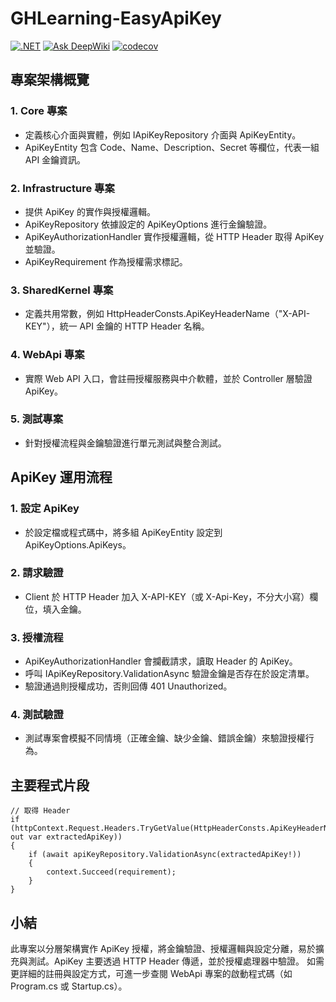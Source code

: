 # GHLearning-EasyApiKey
[![.NET](https://github.com/gordon-hung/GHLearning-EasyApiKey/actions/workflows/dotnet.yml/badge.svg)](https://github.com/gordon-hung/GHLearning-EasyApiKey/actions/workflows/dotnet.yml) 
[![Ask DeepWiki](https://deepwiki.com/badge.svg)](https://deepwiki.com/gordon-hung/GHLearning-EasyApiKey)
[![codecov](https://codecov.io/gh/gordon-hung/GHLearning-EasyApiKey/graph/badge.svg?token=UCJmfOS6nI)](https://codecov.io/gh/gordon-hung/GHLearning-EasyApiKey)

## 專案架構概覽

### 1.	Core 專案
- 定義核心介面與實體，例如 IApiKeyRepository 介面與 ApiKeyEntity。
- ApiKeyEntity 包含 Code、Name、Description、Secret 等欄位，代表一組 API 金鑰資訊。

### 2.	Infrastructure 專案
- 提供 ApiKey 的實作與授權邏輯。
- ApiKeyRepository 依據設定的 ApiKeyOptions 進行金鑰驗證。
- ApiKeyAuthorizationHandler 實作授權邏輯，從 HTTP Header 取得 ApiKey 並驗證。
- ApiKeyRequirement 作為授權需求標記。

### 3.	SharedKernel 專案
- 定義共用常數，例如 HttpHeaderConsts.ApiKeyHeaderName（"X-API-KEY"），統一 API 金鑰的 HTTP Header 名稱。

### 4.	WebApi 專案
- 實際 Web API 入口，會註冊授權服務與中介軟體，並於 Controller 層驗證 ApiKey。

### 5.	測試專案
- 針對授權流程與金鑰驗證進行單元測試與整合測試。

## ApiKey 運用流程
### 1.	設定 ApiKey
- 於設定檔或程式碼中，將多組 ApiKeyEntity 設定到 ApiKeyOptions.ApiKeys。

### 2.	請求驗證
- Client 於 HTTP Header 加入 X-API-KEY（或 X-Api-Key，不分大小寫）欄位，填入金鑰。

### 3.	授權流程
- ApiKeyAuthorizationHandler 會攔截請求，讀取 Header 的 ApiKey。
- 呼叫 IApiKeyRepository.ValidationAsync 驗證金鑰是否存在於設定清單。
- 驗證通過則授權成功，否則回傳 401 Unauthorized。

### 4.	測試驗證
- 測試專案會模擬不同情境（正確金鑰、缺少金鑰、錯誤金鑰）來驗證授權行為。

## 主要程式片段
```
// 取得 Header
if (httpContext.Request.Headers.TryGetValue(HttpHeaderConsts.ApiKeyHeaderName, out var extractedApiKey))
{
    if (await apiKeyRepository.ValidationAsync(extractedApiKey!))
    {
        context.Succeed(requirement);
    }
}
```

## 小結
此專案以分層架構實作 ApiKey 授權，將金鑰驗證、授權邏輯與設定分離，易於擴充與測試。ApiKey 主要透過 HTTP Header 傳遞，並於授權處理器中驗證。
如需更詳細的註冊與設定方式，可進一步查閱 WebApi 專案的啟動程式碼（如 Program.cs 或 Startup.cs）。
